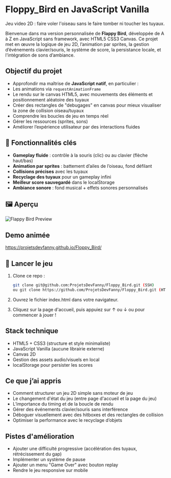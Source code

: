 # Floppy_Bird en JavaScript Vanilla

Jeu video 2D : faire voler l'oiseau sans le faire tomber ni toucher les tuyaux.

Bienvenue dans ma version personnalisée de **Flappy Bird**, développée de A à Z en JavaScript sans framework, avec HTML5 CSS3 Canvas. Ce projet met en œuvre la logique de jeu 2D, l’animation par sprites, la gestion d’événements clavier/souris, le système de score, la persistance locale, et l'intégration de sons d’ambiance.

## Objectif du projet

- Approfondir ma maîtrise de **JavaScript natif**, en particulier :
- Les animations via `requestAnimationFrame`
- Le rendu sur le canvas HTML5, avec mouvements des éléments et positionnement aléatoire des tuyaux
- Créer des rectangles de "debugages" en canvas pour mieux visualiser la zone de collision oiseau/tuyaux
- Comprendre les boucles de jeu en temps réel
- Gérer les ressources (sprites, sons)
- Améliorer l’expérience utilisateur par des interactions fluides

## 🧩 Fonctionnalités clés

- **Gameplay fluide** : contrôle à la souris (clic) ou au clavier (flèche haut/bas)
- **Animation par sprites** : battement d’ailes de l’oiseau, fond défilant
- **Collisions précises** avec les tuyaux
- **Recyclage des tuyaux** pour un gameplay infini
- **Meilleur score sauvegardé** dans le localStorage
- **Ambiance sonore** : fond musical + effets sonores personnalisés

## 🖼️ Aperçu

![Flappy Bird Preview](./Capture_ecran_Floppy-Bird.png)

## Demo animée

https://projetsdevfanny.github.io/Floppy_Bird/

## 🚀 Lancer le jeu

1. Clone ce repo :

   ```bash
   git clone git@github.com:ProjetsDevFanny/Floppy_Bird.git (SSH)
   ou git clone https://github.com/ProjetsDevFanny/Floppy_Bird.git (HTTPS)

   ```

2. Ouvrez le fichier index.html dans votre navigateur.

3. Cliquez sur la page d'accueil, puis appuiez sur ↑ ou ↓ ou pour commencer à jouer !

## Stack technique

- HTML5 + CSS3 (structure et style minimaliste)
- JavaScript Vanilla (aucune librairie externe)
- Canvas 2D
- Gestion des assets audio/visuels en local
- localStorage pour persister les scores

## Ce que j’ai appris

- Comment structurer un jeu 2D simple sans moteur de jeu
- Le changement d'état du jeu (entre page d'accueil et la page du jeu)
- L’importance du timing et de la boucle de rendu
- Gérer des événements clavier/souris sans interférence
- Déboguer visuellement avec des hitboxes et des rectangles de collision
- Optimiser la performance avec le recyclage d’objets

## Pistes d'amélioration

- Ajouter une difficulté progressive (accélération des tuyaux, rétrécissement du gap)
- Implémenter un système de pause
- Ajouter un menu "Game Over" avec bouton replay
- Rendre le jeu responsive sur mobile

